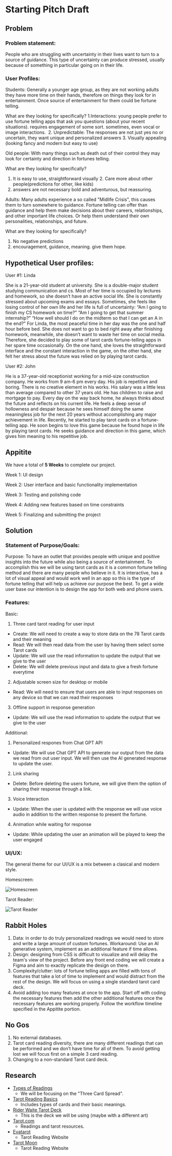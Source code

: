 # Starting Pitch Draft

## Problem
### Problem statement: 
People who are struggling with uncertainty in their lives want to turn to a source of guidance. This type of uncertainty can produce stressed, usually because of something in particular going on in their life.

### User Profiles:

Students: 
Generally a younger age group, as they are not working adults they have more time on their hands, therefore on things they look for in entertainment. Once  source of entertainment for them could be fortune telling. 

What are they looking for specifically?
1.Interactions: young people prefer to use fortune telling apps that ask you questions (about your recent situations). requires engagement of some sort. sometimes, even vocal or image interactions. 
2. Unpredictable: The responses are not just yes no or uncertain, they want unique and personalized answers
3. Visually appealing (looking fancy and modern but easy to use)


Old people:
With many things such as death out of their control they may look for certainty and direction in fortunes telling.

What are they looking for specifically?
1. It is easy to use, straightforward visually
2. Care more about other people(predictions for other, like kids)
3. answers are not necessary bold and adventurous, but reassuring.

Adults:
Many adults experience a so called "Midlife Crisis", this causes them to turn somewhere to guidance. Fortune telling can offer than guidance and help them make decisions about their careers, relationships, and other important life choices. Or help them understand their own personalities, relationships, and future.

What are they looking for specifically?
1. No negative predictions
2. encouragement, guidance, meaning. give them hope.

## Hypothetical User profiles:

User #1: Linda

She is a 21-year-old student at university. She is a double-major student studying communication and cs. Most of her time is occupied by lectures and homework, so she doesn’t have an active social life. She is constantly stressed about upcoming exams and essays. Sometimes, she feels like losing control of her own life and her life is full of uncertainty: “Am I going to finish my CS homework on time?” “Am I going to get that summer internship?” “How well should I do on the midterm so that I can get an A in the end?” For Linda, the most peaceful time in her day was the one and half hour before bed. She does not want to go to bed right away after finishing homework, meanwhile, she doesn’t want to waste her time on social media. Therefore, she decided to play some of tarot cards fortune-telling apps in her spare time occasionally. On the one hand, she loves the straightforward interface and the constant interaction in the game, on the other hand, she felt her stress about the future was relied on by playing tarot cards. 


User #2:  John

He is a 37-year-old receptionist working for a mid-size construction company. He works from 9 am-6 pm every day. His job is repetitive and boring. There is no creative element in his works. His salary was a little less than average compared to other 37 years old. He has children to raise and mortgage to pay. Every day on the way back home, he always thinks about the future and reflects on his current life. He feels a deep sense of hollowness and despair because he sees himself doing the same meaningless job for the next 20 years without accomplishing any major achievement in life. Recently, he started to play tarot cards on a fortune-telling app. He soon begins to love this game because he found hope in life by playing tarot cards. He seeks guidance and direction in this game, which gives him meaning to his repetitive job. 



## Appitite
We have a total of **5 Weeks** to complete our project.

Week 1:
UI design

Week 2:
User interface and basic functionality implementation

Week 3:
Testing and polishing code

Week 4:
Adding new features based on time constraints

Week 5:
Finalizing and submitting the project

## Solution
### Statement of Purpose/Goals:
Purpose: To have an outlet that provides people with unique and positive insights into the future while also being a source of entertainment. To accomplish this we will be using tarot cards as it is a common fortune telling method and there are many people who believe in it. It is interactive, has a lot of visual appeal and would work well in an app so this is the type of fortune telling that will help us achieve our purpose the best. To get a wide user base our intention is to design the app for both web and phone users. 

### Features:
Basic: 
1. Three card tarot reading for user input
  * Create: We will need to create a way to store data on the 78 Tarot cards and their meaning
  * Read: We will then read data from the user by having them select some Tarot cards
  * Update: We will use the read information to update the output that we give to the user
  * Delete: We will delete previous input and data to give a fresh fortune everytime
2. Adjustable screen size for desktop or mobile
  * Read: We will need to ensure that users are able to input responses on any device so that we can read their responses
3. Offline support in response generation
  * Update: We will use the read information to update the output that we give to the user

Additional:
1. Personalized respones from Chat GPT API
  * Update: We will use Chat GPT API to generate our output from the data we read from out user input. We will then use the AI generated response to update the user.
2. Link sharing
  * Delete: Before deleting the users fortune, we will give them the option of sharing their response through a link.
3. Voice Interaction
  * Update: When the user is updated with the response we will use voice audio in addition to the written response to present the fortune. 
4. Animation while waiting for response
  * Update: While updating the user an animation will be played to keep the user engaged



### UI/UX:
The general theme for our UI/UX is a mix between a clasical and modern style.

Homescreen:

![Homescreen](https://github.com/cse110-sp21-group02/cse110-sp21-group02/blob/f2e4699ff2d7fa76bc74e76163b48091a1857d5f/specs/pitch/Home%20Screen.png)

Tarot Reader:

![Tarot Reader](https://github.com/cse110-sp21-group02/cse110-sp21-group02/blob/0414f4cbf28c10d0161c11d300e89a3ebb334bcf/specs/pitch/Tarot%20Reader.png)

## Rabbit Holes
1. Data: in order to do truly personalized readings we would need to store and write a large amount of custom fortunes. Workaround: Use an AI generative system, implement as an additional feature if time allows.
2. Design: designing from CSS is difficult to visualize and will delay the team's view of the project. Before any front end coding we will create a Figma and aim to exactly replicate the design on there.
3. Complexity/clutter: lots of fortune telling apps are filled with tons of features that take a lot of time to implement and would distract from the rest of the design. We will focus on using a single standard tarot card deck.
4. Avoid adding too many features at once to the app. Start off with coding the necessary features then add the other additional features once the necessary features are working properly. Follow the workflow timeline specified in the Appitite portion.

## No Gos
1. No external databases.
2. Tarot card reading diversity, there are many different readings that can be performed and we don’t have time for all of them. To avoid getting lost we will focus first on a simple 3 card reading.
3. Changing to a non-standard Tarot card deck.

## Research
- [Types of Readings](https://midtownmanhattanpsychic.com/types-tarot-readings/) 
  - We will be focusing on the "Three Card Spread".
- [Tarot Reading Basics](https://www.mindbodygreen.com/articles/how-to-do-a-basic-tarot-reading)
  - Includes types of cards and their basic meanings.
- [Rider Waite Tarot Deck](https://www.tarot.com/tarot/decks/rider)
  - This is the deck we will be using (maybe with a different art)
- [Tarot.com](https://www.tarot.com/readings-reports/tarot-readings/celtic-cross)
  - Readings and tarot resources.
- [Evatarot](https://www.evatarot.net/)
  - Tarot Reading Website
- [Tarot Moon](https://tarotmoon.com/)
  - Tarot Reading Website

